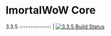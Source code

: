 # ImortalWoW Core
3.3.5
:------------: |
[![3.3.5 Build Status](https://travis-ci.org/renatokeys/core.svg?branch=master)](https://travis-ci.org/renatokeys/core)
